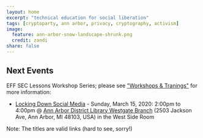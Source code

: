 ```yaml
---
layout: home
excerpt: "technical education for social liberation"
tags: [cryptoparty, ann arbor, privacy, cryptography, activism]
image:
  feature: ann-arbor-snow-landscape-shrunk.png
  credit: zandi
share: false
---
```


## Next Events
EFF SEC Lessons Workshop Series; please see ["Workshops & Tranings"](https://we.riseup.net/a2cryptoparty/workshops-trainings) for more information:
 * [Locking Down Social Media](https://aadl.org/node/398854) - Sunday, March 15, 2020: 2:00pm to 4:00pm @ [Ann Arbor District Library Westgate Branch](https://aadl.org/aboutus/westgate) (2503 Jackson Ave, Ann Arbor, MI 48103, USA) in the West Side Room 

Note: The titles are valid links (hard to see, sorry!)

[aha]: http://www.allhandsactive.org/
[ziggys]: https://www.facebook.com/ziggysypsi
[aadl]: https://aadl.org/
[oldtown]: http://oldtownaa.com/
[TinkerTech]: http://tinkertech.io

[Facebook Event Link]: https://www.facebook.com/events/320788725538139/
[facebookevent]: https://www.facebook.com/events/140211433332985/
[aadlevent]: https://aadl.org/internetsownboy

[maydayevent]: https://www.facebook.com/events/2146914258954398/
